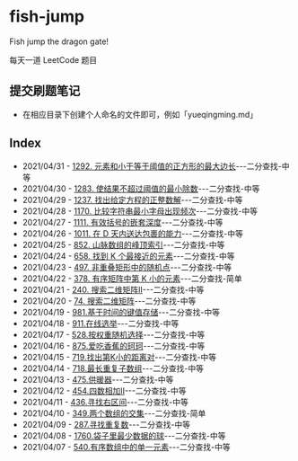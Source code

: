 # fish-jump
Fish jump the dragon gate!

每天一道 LeetCode 题目

## 提交刷题笔记

* 在相应目录下创建个人命名的文件即可，例如「yueqingming.md」

## Index
* 2021/04/31 - [1292. 元素和小于等于阈值的正方形的最大边长](2021/4/31)---二分查找-中等
* 2021/04/30 - [1283. 使结果不超过阈值的最小除数](2021/4/30)---二分查找-中等
* 2021/04/29 - [1237. 找出给定方程的正整数解](2021/4/29)---二分查找-中等
* 2021/04/28 - [1170. 比较字符串最小字母出现频次](2021/4/28)---二分查找-中等
* 2021/04/27 - [1111. 有效括号的嵌套深度](2021/4/27)---二分查找-中等
* 2021/04/26 - [1011. 在 D 天内送达包裹的能力](2021/4/26)---二分查找-中等
* 2021/04/25 - [852. 山脉数组的峰顶索引](2021/4/25)---二分查找-中等
* 2021/04/24 - [658. 找到 K 个最接近的元素](2021/4/24)---二分查找-中等 
* 2021/04/23 - [497. 非重叠矩形中的随机点](2021/04/23)---二分查找-中等
* 2021/04/22 - [378. 有序矩阵中第 K 小的元素](2021/04/22)---二分查找-简单
* 2021/04/21 - [240. 搜索二维矩阵II](2021/04/21)---二分查找-中等
* 2021/04/20 - [74. 搜索二维矩阵](2021/04/20)---二分查找-中等
* 2021/04/19 - [981.基于时间的键值存储](2021/4/19)---二分查找-中等
* 2021/04/18 - [911.在线选举](2021/4/18)---二分查找-中等
* 2021/04/17 - [528.按权重随机选择](2021/4/17)---二分查找-中等
* 2021/04/16 - [875.爱吃香蕉的珂珂](2021/4/16)---二分查找-中等
* 2021/04/15 - [719.找出第K小的距离对](2021/4/15)---二分查找-中等
* 2021/04/14 - [718.最长重复子数组](2021/4/14)---二分查找-中等
* 2021/04/13 - [475.供暖器](2021/4/13)---二分查找-中等
* 2021/04/12 - [454.四数相加II](2021/4/12)---二分查找-中等 
* 2021/04/11 - [436.寻找右区间](2021/4/11)---二分查找-中等
* 2021/04/10 - [349.两个数组的交集](2021/4/10)---二分查找-简单
* 2021/04/09 - [287.寻找重复数](2021/4/9)---二分查找-中等
* 2021/04/08 - [1760.袋子里最少数据的球](2021/4/8)---二分查找-中等
* 2021/04/07 - [540.有序数组中的单一元素](2021/4/7)---二分查找-中等
